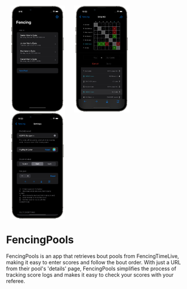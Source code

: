 <a><img src="Images/MainScreen.png" align="center" height="30%" width="30%" hspace="10"></a>
<a><img src="Images/BoutTable.png" align="center" height="30%" width="30%" hspace="10"></a>
<a><img src="Images/Settings.png" align="center" height="30%" width="30%" hspace="10"></a>

# FencingPools
FencingPools is an app that retrieves bout pools from FencingTimeLive, making it easy to enter scores and follow the bout order. With just a URL from their pool's 'details' page, FencingPools simplifies the process of tracking score logs and makes it easy to check your scores with your referee.
